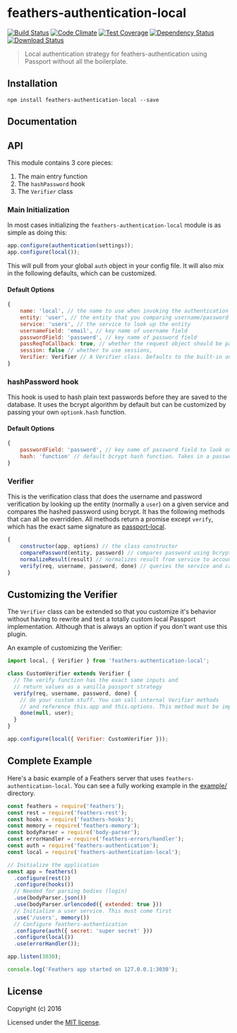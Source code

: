 # feathers-authentication-local

[![Build Status](https://travis-ci.org/feathersjs/feathers-authentication-local.png?branch=master)](https://travis-ci.org/feathersjs/feathers-authentication-local)
[![Code Climate](https://codeclimate.com/github/feathersjs/feathers-authentication-local/badges/gpa.svg)](https://codeclimate.com/github/feathersjs/feathers-authentication-local)
[![Test Coverage](https://codeclimate.com/github/feathersjs/feathers-authentication-local/badges/coverage.svg)](https://codeclimate.com/github/feathersjs/feathers-authentication-local/coverage)
[![Dependency Status](https://img.shields.io/david/feathersjs/feathers-authentication-local.svg?style=flat-square)](https://david-dm.org/feathersjs/feathers-authentication-local)
[![Download Status](https://img.shields.io/npm/dm/feathers-authentication-local.svg?style=flat-square)](https://www.npmjs.com/package/feathers-authentication-local)

> Local authentication strategy for feathers-authentication using Passport without all the boilerplate.

## Installation

```
npm install feathers-authentication-local --save
```

## Documentation

<!-- Please refer to the [feathers-authentication-local documentation](http://docs.feathersjs.com/) for more details. -->

## API

This module contains 3 core pieces:

1. The main entry function
2. The `hashPassword` hook 
3. The `Verifier` class

### Main Initialization

In most cases initializing the `feathers-authentication-local` module is as simple as doing this:

```js
app.configure(authentication(settings));
app.configure(local());
```

This will pull from your global `auth` object in your config file. It will also mix in the following defaults, which can be customized.

#### Default Options

```js
{
    name: 'local', // the name to use when invoking the authentication Strategy
    entity: 'user', // the entity that you comparing username/password against
    service: 'users', // the service to look up the entity
    usernameField: 'email', // key name of username field
    passwordField: 'password', // key name of password field
    passReqToCallback: true, // whether the request object should be passed to `verify`
    session: false // whether to use sessions,
    Verifier: Verifier // A Verifier class. Defaults to the built-in one but can be a custom one. See below for details.
}
```

### hashPassword hook

This hook is used to hash plain text passwords before they are saved to the database. It uses the bcrypt algorithm by default but can be customized by passing your own `optionk.hash` function.

#### Default Options

```js
{
    passwordField: 'password', // key name of password field to look on hook.data
    hash: 'function' // default bcrypt hash function. Takes in a password and returns a hash.
}
```

### Verifier

This is the verification class that does the username and password verification by looking up the entity (normally a `user`) on a given service and compares the hashed password using bcrypt. It has the following methods that can all be overridden. All methods return a promise except `verify`, which has the exact same signature as [passport-local](https://github.com/jaredhanson/passport-local).

```js
{
    constructor(app, options) // the class constructor
    comparePassword(entity, password) // compares password using bcrypt
    normalizeResult(result) // normalizes result from service to account for pagination
    verify(req, username, password, done) // queries the service and calls the other internal functions.
}
```


## Customizing the Verifier

The `Verifier` class can be extended so that you customize it's behavior without having to rewrite and test a totally custom local Passport implementation. Although that is always an option if you don't want use this plugin.

An example of customizing the Verifier:

```js
import local, { Verifier } from 'feathers-authentication-local';

class CustomVerifier extends Verifier {
  // The verify function has the exact same inputs and 
  // return values as a vanilla passport strategy
  verify(req, username, password, done) {
    // do your custom stuff. You can call internal Verifier methods
    // and reference this.app and this.options. This method must be implemented.
    done(null, user);
  }
}

app.configure(local({ Verifier: CustomVerifier }));
```

## Complete Example

Here's a basic example of a Feathers server that uses `feathers-authentication-local`. You can see a fully working example in the [example/](./example/) directory.

```js
const feathers = require('feathers');
const rest = require('feathers-rest');
const hooks = require('feathers-hooks');
const memory = require('feathers-memory');
const bodyParser = require('body-parser');
const errorHandler = require('feathers-errors/handler');
const auth = require('feathers-authentication');
const local = require('feathers-authentication-local');

// Initialize the application
const app = feathers()
  .configure(rest())
  .configure(hooks())
  // Needed for parsing bodies (login)
  .use(bodyParser.json())
  .use(bodyParser.urlencoded({ extended: true }))
  // Initialize a user service. This must come first
  .use('/users', memory())
  // Configure feathers-authentication
  .configure(auth({ secret: 'super secret' }))
  .configure(local())
  .use(errorHandler());

app.listen(3030);

console.log('Feathers app started on 127.0.0.1:3030');
```

## License

Copyright (c) 2016

Licensed under the [MIT license](LICENSE).
